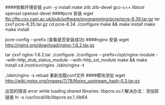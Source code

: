 ####依赖环境安装
yum -y install make zlib zlib-devel gcc-c++ libtool openssl openssl-devel
####pcre 安装
wget ftp://ftp.csx.cam.ac.uk/pub/software/programming/pcre/pcre-8.39.tar.gz 
tar zxvf pcre-8.35.tar.gz
cd pcre-8.34
./configure
make && make install
make
make install

pcre-config --prefix (查看是否安装成功)
####nginx 安装
wget http://nginx.org/download/nginx-1.6.2.tar.gz

tar zxvf nginx-1.6.2.tar
./configure 
./configure --prefix=/opt/nginx-module --with-http_stub_status_module --with-http_ssl_module
make && make install 
cd /root/svr/nginx
./sbin/nginx –t

./sbin/nginx -s reload 重新加载conf文件
####模块添加
wget http://wiki.nginx.org/images/7/78/Nginx_upstream_hash-0.3.tar.gz

出现的错误
error while loading shared libraries: libpcre.so.1
解决办法：添加软链接
ln -s /usr/local/lib/libpcre.so.1 /lib64

